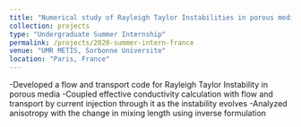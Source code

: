 ```yaml
---
title: "Numerical study of Rayleigh Taylor Instabilities in porous media with geoelectrics"
collection: projects
type: "Undergraduate Summer Internship"
permalink: /projects/2020-summer-intern-france
venue: "UMR METIS, Sorbonne Universite"
location: "Paris, France"
---
```


-Developed a flow and transport code for Rayleigh Taylor Instability in porous media
-Coupled effective conductivity calculation with flow and transport by current injection through it as the instability evolves 
-Analyzed anisotropy with the change in mixing length using inverse formulation

